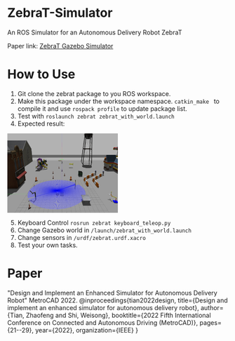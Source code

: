 # ZebraT-Simulator
An ROS Simulator for an Autonomous Delivery Robot ZebraT

Paper link: [ZebraT Gazebo Simulator](https://arxiv.org/pdf/2205.07944.pdf)

# How to Use
1. Git clone the zebrat package to you ROS workspace.
2. Make this package under the workspace namespace.
`catkin_make ` to compile it and use `rospack profile` to update package list.
3. Test with `roslaunch zebrat zebrat_with_world.launch`
4. Expected result:
 <img src="./zsim.png" width = "50%" height = "50%" alt="Simulation" align=center />

5. Keyboard Control `rosrun zebrat keyboard_teleop.py`
6. Change Gazebo world in `/launch/zebrat_with_world.launch`
7. Change sensors in `/urdf/zebrat.urdf.xacro`
8. Test your own tasks.

# Paper
"Design and Implement an Enhanced Simulator for Autonomous Delivery Robot" MetroCAD 2022.
@inproceedings{tian2022design,
  title={Design and implement an enhanced simulator for autonomous delivery robot},
  author={Tian, Zhaofeng and Shi, Weisong},
  booktitle={2022 Fifth International Conference on Connected and Autonomous Driving (MetroCAD)},
  pages={21--29},
  year={2022},
  organization={IEEE}
}

